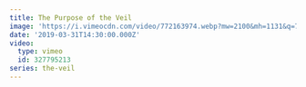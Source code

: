 ```yaml
---
title: The Purpose of the Veil
image: 'https://i.vimeocdn.com/video/772163974.webp?mw=2100&mh=1131&q=70'
date: '2019-03-31T14:30:00.000Z'
video:
  type: vimeo
  id: 327795213
series: the-veil
---
```


